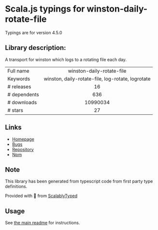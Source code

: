 
# Scala.js typings for winston-daily-rotate-file

Typings are for version 4.5.0

## Library description:
A transport for winston which logs to a rotating file each day.

|                    |                 |
| ------------------ | :-------------: |
| Full name          | winston-daily-rotate-file |
| Keywords           | winston, daily-rotate-file, log-rotate, logrotate |
| # releases         | 16 |
| # dependents       | 636 |
| # downloads        | 10990034 |
| # stars            | 27 |

## Links
- [Homepage](https://github.com/winstonjs/winston-daily-rotate-file#readme)
- [Bugs](https://github.com/winstonjs/winston-daily-rotate-file/issues)
- [Repository](https://github.com/winstonjs/winston-daily-rotate-file)
- [Npm](https://www.npmjs.com/package/winston-daily-rotate-file)
    


## Note
This library has been generated from typescript code from first party type definitions.

Provided with :purple_heart: from [ScalablyTyped](https://github.com/oyvindberg/ScalablyTyped)

## Usage
See [the main readme](../../readme.md) for instructions.



